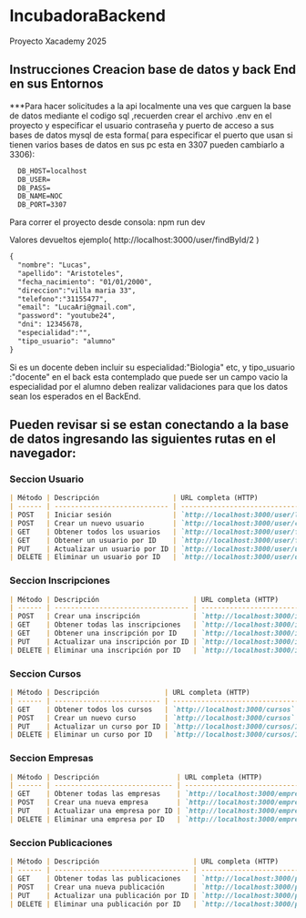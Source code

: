 # IncubadoraBackend
Proyecto Xacademy 2025

## Instrucciones Creacion base de datos y back End en sus Entornos

***Para hacer  solicitudes a la api localmente una ves que carguen la base de datos mediante el codigo sql  ,recuerden crear el archivo .env en el proyecto y especificar el usuario contraseña y puerto de acceso a sus bases de datos mysql de esta forma( para especificar el puerto que usan si tienen varios bases de datos  en sus pc  esta en 3307  pueden cambiarlo a 3306):
  
```markdown
  DB_HOST=localhost
  DB_USER=
  DB_PASS=
  DB_NAME=NOC
  DB_PORT=3307

```
Para correr el proyecto desde consola:  npm run dev

Valores devueltos ejemplo( http://localhost:3000/user/findById/2 )

```markdown
{
  "nombre": "Lucas",
  "apellido": "Aristoteles",
  "fecha_nacimiento": "01/01/2000",
  "direccion":"villa maria 33",
  "telefono":"31155477",
  "email": "LucaAri@gmail.com",
  "password": "youtube24",
  "dni": 12345678,
  "especialidad":"",
  "tipo_usuario": "alumno"
}
```

Si es un docente deben incluir su especialidad:"Biologia" etc, y tipo_usuario :"docente" en el back esta contemplado que puede ser un campo vacio la especialidad por el alumno deben realizar validaciones para que los datos sean los esperados en el BackEnd.

##  Pueden revisar si se estan conectando a la base de datos  ingresando las siguientes rutas en el navegador: 

### Seccion Usuario

```Markdown 
| Método | Descripción                  | URL completa (HTTP)                          ejemplo              |
| ------ | ---------------------------- | ----------------------------------------------------------------- |
| POST   | Iniciar sesión               | `http://localhost:3000/user/login`                               |
| POST   | Crear un nuevo usuario       | `http://localhost:3000/user/create`                              |
| GET    | Obtener todos los usuarios   | `http://localhost:3000/user/find`                                |
| GET    | Obtener un usuario por ID    | `http://localhost:3000/user/findById/123` *( con ID 123)* |
| PUT    | Actualizar un usuario por ID | `http://localhost:3000/user/update/123` *( con ID 123)*   |
| DELETE | Eliminar un usuario por ID   | `http://localhost:3000/user/delete/123` *( con ID 123)*   |

```
### Seccion Inscripciones
```Markdown
| Método | Descripción                       | URL completa (HTTP)                                   |
| ------ | --------------------------------- | ----------------------------------------------------- |
| POST   | Crear una inscripción             | `http://localhost:3000/inscripciones`                 |
| GET    | Obtener todas las inscripciones   | `http://localhost:3000/inscripciones`                 |
| GET    | Obtener una inscripción por ID    | `http://localhost:3000/inscripciones/123` *(ejemplo)* |
| PUT    | Actualizar una inscripción por ID | `http://localhost:3000/inscripciones/123` *(ejemplo)* |
| DELETE | Eliminar una inscripción por ID   | `http://localhost:3000/inscripciones/123` *(ejemplo)* |

```
### Seccion Cursos
```Markdown
| Método | Descripción                | URL completa (HTTP)                            |
| ------ | -------------------------- | ---------------------------------------------- |
| GET    | Obtener todos los cursos   | `http://localhost:3000/cursos`                 |
| POST   | Crear un nuevo curso       | `http://localhost:3000/cursos`                 |
| PUT    | Actualizar un curso por ID | `http://localhost:3000/cursos/123` *(ejemplo)* |
| DELETE | Eliminar un curso por ID   | `http://localhost:3000/cursos/123` *(ejemplo)* |

```
### Seccion Empresas
```Markdown
| Método | Descripción                   | URL completa (HTTP)                                         |
| ------ | ----------------------------- | ----------------------------------------------------------- |
| GET    | Obtener todas las empresas    | `http://localhost:3000/empresas`                            |
| POST   | Crear una nueva empresa       | `http://localhost:3000/empresas`                            |
| PUT    | Actualizar una empresa por ID | `http://localhost:3000/empresas/123` *(con ID 123)* |
| DELETE | Eliminar una empresa por ID   | `http://localhost:3000/empresas/123` *(con ID 123)* |

```
### Seccion Publicaciones
```Markdown
| Método | Descripción                       | URL completa (HTTP)                                              |
| ------ | --------------------------------- | ---------------------------------------------------------------- |
| GET    | Obtener todas las publicaciones   | `http://localhost:3000/publicaciones`                            |
| POST   | Crear una nueva publicación       | `http://localhost:3000/publicaciones`                            |
| PUT    | Actualizar una publicación por ID | `http://localhost:3000/publicaciones/123` *( con ID 123)* |
| DELETE | Eliminar una publicación por ID   | `http://localhost:3000/publicaciones/123` *( con ID 123)* |

```



